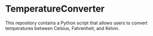 # TemperatureConverter
This repository contains a Python script that allows users to convert temperatures between Celsius, Fahrenheit, and Kelvin.
